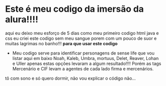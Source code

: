 # Este é meu codigo da imersão da alura!!!!
aqui eu deixo meu esforço de 5 dias como meu primeiro codigo html java e css
eu criei este codigo sem meu sangue porem com um pouco de suor e muitas lagrimas no banho!!!
**para que usar este codigo**
- Meu codigo serve para identificar personagens de sense life que vou listar aqui em baixo
Noah, Kaleb, Umbra, mortuus, Delet, Reaver, Lohan e Uller 
apenas estas opções levaram a algum resultado!!!!
Porém as tags Mercenário e CIF levam a agentes de cada lado firma e mercenários.

tô com sono e só quero dormir, não vou explicar o código não...